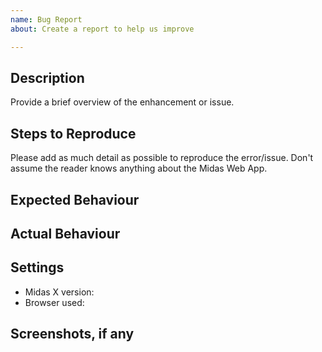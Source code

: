 ```yaml
---
name: Bug Report
about: Create a report to help us improve

---
```


## Description
Provide a brief overview of the enhancement or issue.

## Steps to Reproduce
Please add as much detail as possible to reproduce the error/issue.
Don't assume the reader knows anything about the Midas Web App.

## Expected Behaviour

## Actual Behaviour

## Settings
- Midas X version: 
- Browser used: 

## Screenshots, if any
